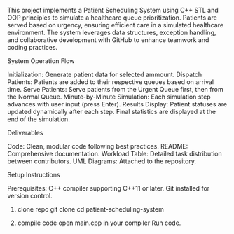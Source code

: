 This project implements a Patient Scheduling System using C++ STL and OOP principles to simulate a healthcare queue prioritization. 
Patients are served based on urgency, ensuring efficient care in a simulated healthcare environment. 
The system leverages data structures, exception handling, and collaborative development with GitHub to enhance teamwork and coding practices.

System Operation Flow

Initialization:
Generate patient data for selected ammount.
Dispatch Patients:
Patients are added to their respective queues based on arrival time.
Serve Patients:
Serve patients from the Urgent Queue first, then from the Normal Queue.
Minute-by-Minute Simulation:
Each simulation step advances with user input (press Enter).
Results Display:
Patient statuses are updated dynamically after each step.
Final statistics are displayed at the end of the simulation.

Deliverables

Code: Clean, modular code following best practices.
README: Comprehensive documentation.
Workload Table: Detailed task distribution between contributors.
UML Diagrams: Attached to the repository.

Setup Instructions

Prerequisites:
C++ compiler supporting C++11 or later.
Git installed for version control.
1. clone repo
git clone <repository-url>
cd patient-scheduling-system

2. compile code
open main.cpp in your compiler
Run code.
